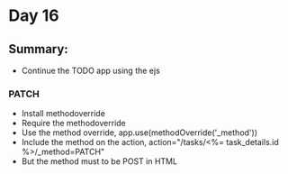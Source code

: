 # Day 16

## Summary:
* Continue the TODO app using the ejs

### PATCH 
* Install methodoverride
* Require the methodoverride
* Use the method override, app.use(methodOverride('_method'))
* Include the method on the action, action="/tasks/<%= task_details.id %>/_method=PATCH"
* But the method must to be POST in HTML